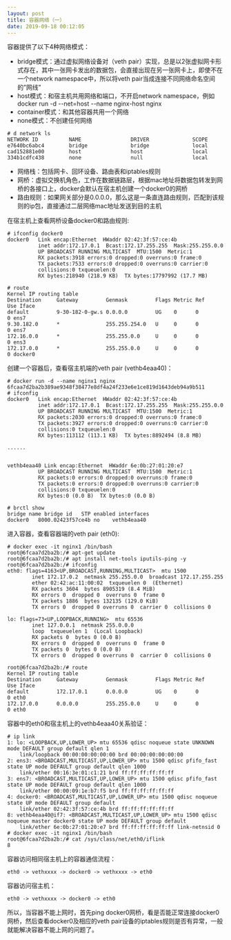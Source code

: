 ```yaml
---
layout: post
title: 容器网络（一）
date: 2019-09-18 00:12:05
---
```


容器提供了以下4种网络模式：

- bridge模式：通过虚拟网络设备对（veth pair）实现，总是以2张虚拟网卡形式存在，其中一张网卡发出的数据包，会直接出现在另一张网卡上，即使不在一个network namespace中，所以将veth pair当成连接不同网络命名空间的”网线”
- host模式：和宿主机共用网络和端口，不开启network namespace，例如docker run -d --net=host --name nginx-host nginx
- container模式：和其他容器共用一个网络
- none模式：不创建任何网络


```
# d network ls
NETWORK ID          NAME                DRIVER              SCOPE
e7640bc6abc4        bridge              bridge              local
cad152881e00        host                host                local
334b1cdfc438        none                null                local
```

- 网络栈：包括网卡、回环设备、路由表和iptables规则
- 网桥：虚拟交换机角色，工作在数据链路层，根据mac地址将数据包转发到网桥的各接口上，docker会默认在宿主机创建一个docker0的网桥
- 路由规则：如果网关部分是0.0.0.0，那么这是一条直连路由规则，匹配到该规则的ip包，直接通过二层网络mac地址发送到目的主机

在宿主机上查看网桥设备docker0和路由规则:

```
# ifconfig docker0
docker0   Link encap:Ethernet  HWaddr 02:42:3f:57:ce:4b
          inet addr:172.17.0.1  Bcast:172.17.255.255  Mask:255.255.0.0
          UP BROADCAST RUNNING MULTICAST  MTU:1500  Metric:1
          RX packets:3918 errors:0 dropped:0 overruns:0 frame:0
          TX packets:7533 errors:0 dropped:0 overruns:0 carrier:0
          collisions:0 txqueuelen:0
          RX bytes:218940 (218.9 KB)  TX bytes:17797992 (17.7 MB)

# route
Kernel IP routing table
Destination     Gateway         Genmask         Flags Metric Ref    Use Iface
default         9-30-182-0-gw.s 0.0.0.0         UG    0      0        0 ens7
9.30.182.0      *               255.255.254.0   U     0      0        0 ens7
172.16.0.0      *               255.255.0.0     U     0      0        0 ens3
172.17.0.0      *               255.255.0.0     U     0      0        0 docker0
```

创建一个容器后，查看宿主机端的veth pair (vethb4eaa40)：

```
# docker run -d --name nginx1 nginx
6fcaa7d2ba2b389ae9348f38477e8df4a24f233e6e1ce819d1643deb94a9b511
# ifconfig
docker0   Link encap:Ethernet  HWaddr 02:42:3f:57:ce:4b
          inet addr:172.17.0.1  Bcast:172.17.255.255  Mask:255.255.0.0
          UP BROADCAST RUNNING MULTICAST  MTU:1500  Metric:1
          RX packets:2030 errors:0 dropped:0 overruns:0 frame:0
          TX packets:3927 errors:0 dropped:0 overruns:0 carrier:0
          collisions:0 txqueuelen:0
          RX bytes:113112 (113.1 KB)  TX bytes:8892494 (8.8 MB)

......


vethb4eaa40 Link encap:Ethernet  HWaddr 6e:0b:27:01:20:e7
          UP BROADCAST RUNNING MULTICAST  MTU:1500  Metric:1
          RX packets:0 errors:0 dropped:0 overruns:0 frame:0
          TX packets:0 errors:0 dropped:0 overruns:0 carrier:0
          collisions:0 txqueuelen:0
          RX bytes:0 (0.0 B)  TX bytes:0 (0.0 B)

# brctl show
bridge name bridge id   STP enabled interfaces
docker0   8000.02423f57ce4b no    vethb4eaa40
```

进入容器，查看容器端的veth pair (eth0):

```
# docker exec -it nginx1 /bin/bash
root@6fcaa7d2ba2b:/# apt-get update
root@6fcaa7d2ba2b:/# apt install net-tools iputils-ping -y
root@6fcaa7d2ba2b:/# ifconfig
eth0: flags=4163<UP,BROADCAST,RUNNING,MULTICAST>  mtu 1500
        inet 172.17.0.2  netmask 255.255.0.0  broadcast 172.17.255.255
        ether 02:42:ac:11:00:02  txqueuelen 0  (Ethernet)
        RX packets 3604  bytes 8905319 (8.4 MiB)
        RX errors 0  dropped 0  overruns 0  frame 0
        TX packets 1886  bytes 132135 (129.0 KiB)
        TX errors 0  dropped 0 overruns 0  carrier 0  collisions 0

lo: flags=73<UP,LOOPBACK,RUNNING>  mtu 65536
        inet 127.0.0.1  netmask 255.0.0.0
        loop  txqueuelen 1  (Local Loopback)
        RX packets 0  bytes 0 (0.0 B)
        RX errors 0  dropped 0  overruns 0  frame 0
        TX packets 0  bytes 0 (0.0 B)
        TX errors 0  dropped 0 overruns 0  carrier 0  collisions 0

root@6fcaa7d2ba2b:/# route
Kernel IP routing table
Destination     Gateway         Genmask         Flags Metric Ref    Use Iface
default         172.17.0.1      0.0.0.0         UG    0      0        0 eth0
172.17.0.0      0.0.0.0         255.255.0.0     U     0      0        0 eth0
```

容器中的eth0和宿主机上的vethb4eaa40关系验证：

```
# ip link
1: lo: <LOOPBACK,UP,LOWER_UP> mtu 65536 qdisc noqueue state UNKNOWN mode DEFAULT group default qlen 1
    link/loopback 00:00:00:00:00:00 brd 00:00:00:00:00:00
2: ens3: <BROADCAST,MULTICAST,UP,LOWER_UP> mtu 1500 qdisc pfifo_fast state UP mode DEFAULT group default qlen 1000
    link/ether 00:16:3e:01:c1:21 brd ff:ff:ff:ff:ff:ff
3: ens7: <BROADCAST,MULTICAST,UP,LOWER_UP> mtu 1500 qdisc pfifo_fast state UP mode DEFAULT group default qlen 1000
    link/ether 00:00:09:1e:b7:f5 brd ff:ff:ff:ff:ff:ff
4: docker0: <BROADCAST,MULTICAST,UP,LOWER_UP> mtu 1500 qdisc noqueue state UP mode DEFAULT group default
    link/ether 02:42:3f:57:ce:4b brd ff:ff:ff:ff:ff:ff
8: vethb4eaa40@if7: <BROADCAST,MULTICAST,UP,LOWER_UP> mtu 1500 qdisc noqueue master docker0 state UP mode DEFAULT group default
    link/ether 6e:0b:27:01:20:e7 brd ff:ff:ff:ff:ff:ff link-netnsid 0
# docker exec -it nginx1 /bin/bash
root@6fcaa7d2ba2b:/# cat /sys/class/net/eth0/iflink
8
```

容器访问相同宿主机上的容器通信流程：

```
eth0 -> vethxxxx -> docker0 -> vethxxxx -> eth0
```

容器访问宿主机：

```
eth0 -> vethxxxx -> docker0 -> eth0
```

所以，当容器不能上网时，首先ping docker0网桥，看是否能正常连接docker0网桥，然后查看docker0及相应的veth pair设备的iptables规则是否有异常，一般就能解决容器不能上网的问题了。
